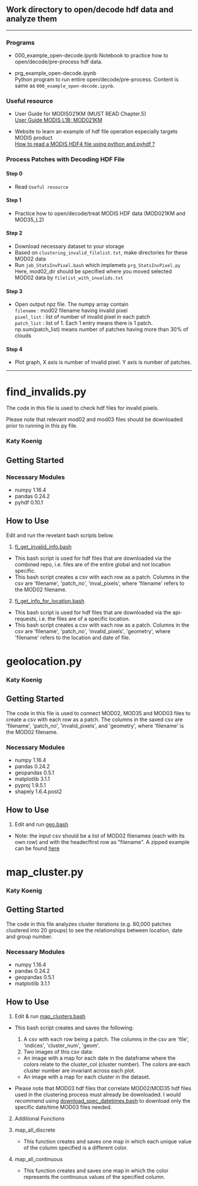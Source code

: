 ## Work directory to open/decode hdf data and analyze them
----------

### Programs

- 000_example_open-decode.ipynb
  Notebook to practice how to open/decode/pre-process hdf data.

- prg_example_open-decode.ipynb  
  Python program to run entire open/decode/pre-process. Content is same as `000_example_open-decode.ipynb`.


### Useful resource

- User Guide for MODIS021KM (MUST READ Chapter.5)  
  [User Guide MODIS L1B: MOD021KM](https://mcst.gsfc.nasa.gov/content/l1b-documents)

- Website to learn an example of hdf file operation especially targets MODIS product  
  [How to read a MODIS HDF4 file using python and pyhdf ?](https://www.science-emergence.com/Articles/How-to-read-a-MODIS-HDF-file-using-python-/)



### Process Patches with Decoding HDF File

#### Step 0
- Read `Useful resource`

#### Step 1
- Practice how to open/decode/treat MODIS HDF data (MOD021KM and MOD35_L2)

#### Step 2
- Download necessary dataset to your storage
- Based on `clustering_invalid_filelist.txt`, make directories for these MOD02 data
- Run `job_StatsInvPixel.bash` which implemets `prg_StatsInvPixel.py`  
  Here, mod02_dir should be specified where you moved selected MOD02 data by `filelist_with_invalids.txt`

#### Step 3
- Open output npz file. The numpy array contain  
    `filename` : mod02 filename having invalid pixel   
    `pixel_list` :  list of number of invalid pixel in each patch  
    `patch_list` :  list of 1. Each 1 entry means there is 1 patch. np.sum(patch_list) means number of patches having more than 30% of clouds

#### Step 4
- Plot graph, X axis is number of invalid pixel. Y axis is number of patches.

----------

# find_invalids.py

The code in this file is used to check hdf files for invalid pixels.

Please note that relevant mod02 and mod03 files should be downloaded prior to running in this py file.

### Katy Koenig

## Getting Started

### Necessary Modules

* numpy 1.16.4
* pandas 0.24.2
* pyhdf 0.10.1

## How to Use

Edit and run the revelant bash scripts below.

1. [fi_get_invalid_info.bash](https://github.com/RDCEP/clouds/blob/mod021KM/src_analysis/work_hdfs/fi_get_invalid_info.bash)
 * This bash script is used for hdf files that are downloaded via the combined repo, i.e. files are of the entire global and not location specific.
 * This bash script creates a csv with each row as a patch. Columns in the csv are 'filename', 'patch_no', 'inval_pixels', where 'filename' refers to the MOD02 filename.

2. [fi_get_info_for_location.bash](https://github.com/RDCEP/clouds/blob/mod021KM/src_analysis/work_hdfs/fi_get_info_for_location.bash)
 * This bash script is used for hdf files that are downloaded via the api-requests, i.e. the files are of a specific location.
 * This bash script creates a csv with each row as a patch. Columns in the csv are 'filename', 'patch_no', 'invalid_pixels', 'geometry', where 'filename' refers to the location and date of file.


# geolocation.py

### Katy Koenig

## Getting Started

The code in this file is used to connect MOD02, MOD35 and MOD03 files to create a csv with each row as a patch. The columns in the saved csv are 'filename', 'patch_no', 'invalid_pixels', and 'geometry', where 'filename' is the MOD02 filename.

### Necessary Modules

* numpy 1.16.4
* pandas 0.24.2
* geopandas 0.5.1
* matplotlib 3.1.1
* pyproj 1.9.5.1
* shapely 1.6.4.post2

## How to Use

1. Edit and run [geo.bash](https://github.com/RDCEP/clouds/blob/mod021KM/src_analysis/work_hdfs/geo.bash)
* Note: the input csv should be a list of MOD02 filenames (each with its own row) and with the header/first row as "filename". A zipped example can be found [here](https://github.com/RDCEP/clouds/blob/mod021KM/src_analysis/work_hdfs/mod02_geo_example.zip)


# map_cluster.py

### Katy Koenig

## Getting Started

The code in this file analyzes cluster iterations (e.g. 80,000 patches clustered into 20 groups) to see the relationships between location, date and group number.

### Necessary Modules

* numpy 1.16.4
* pandas 0.24.2
* geopandas 0.5.1
* matplotlib 3.1.1

## How to Use

1. Edit & run [map_clusters.bash](https://github.com/RDCEP/clouds/blob/mod021KM/src_analysis/work_hdfs/map_clusters.bash)
 * This bash script creates and saves the following:

   1. A csv with each row being a patch. The columns in the csv are 'file', 'indices', 'cluster_num', 'geom'.
   2. Two images of this csv data:
    * An image with a map for each date in the dataframe where the colors relate to the cluster_col (cluster number). The colors are each cluster number are invariant across each plot.
    * An image with a map for each cluster in the dataset.

 * Please note that MOD03 hdf files that correlate MOD02/MOD35 hdf files used in the clustering process must already be downloaded. I would recommend using [download_spec_datetimes.bash](https://github.com/RDCEP/clouds/blob/mod021KM/src_analysis/combined/download_spec_datetimes.bash) to download only the specific date/time MOD03 files needed.

2. Additional Functions
 1. map_all_discrete
 	* This function creates and saves one map in which each unique value of the column specified is a different color.

 2. map_all_continuous
 	* This function creates and saves one map in which the color represents the continuous values of the specified column.
